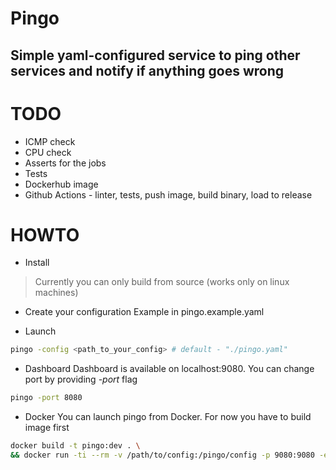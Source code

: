 # Pingo
## Simple yaml-configured service to ping other services and notify if anything goes wrong

# TODO
- ICMP check 
- CPU check
- Asserts for the jobs
- Tests
- Dockerhub image
- Github Actions - linter, tests, push image, build binary, load to release

# HOWTO
- Install
> Currently you can only build from source (works only on linux machines)

- Create your configuration
Example in pingo.example.yaml

- Launch
```bash
pingo -config <path_to_your_config> # default - "./pingo.yaml"
```

- Dashboard
Dashboard is available on localhost:9080. You can change port by providing _-port_ flag
```bash
pingo -port 8080
```

- Docker
You can launch pingo from Docker. For now you have to build image first
```bash
docker build -t pingo:dev . \
&& docker run -ti --rm -v /path/to/config:/pingo/config -p 9080:9080 -e TELEGRAM_BOT_TOKEN=1 -e SMTP_PASSWORD=1 pingo:dev
```
